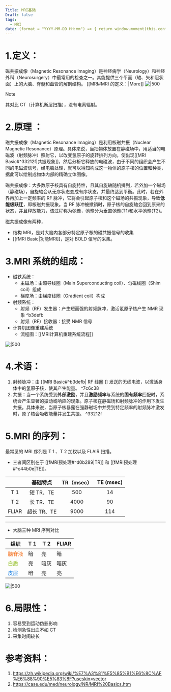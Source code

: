```yaml
---
Title: MRI基础
Draft: false
tags:
  - MRI
date: (format = "YYYY-MM-DD HH:mm") => { return window.moment(this.config.target_file.stat.ctime).format(format); }
---
```

 

# 1.定义：
磁共振成像（Magnetic Resonance Imaging）是神经病学（Neurology）和神经外科（Neurosurgery）中最常用的检查之一。其能提供三个平面（轴、矢和冠状面）上的大脑、脊髓和血管的解剖结构。
[[MRI#MRI 的定义：|More]]
![|500](https://picgoyue.oss-cn-hangzhou.aliyuncs.com/20240313144510.png)


> [!note]
> 其对比 CT（计算机断层扫描），没有电离辐射。

# 2.原理 ：
磁共振成像（Magnetic Resonance Imaging）是利用核磁共振（Nuclear Magnetic Resonance）原理。具体来说，当把物体放置在静磁场中，用适当的电磁波（射频脉冲）照射它，以改变氢原子的旋转排列方向，使出现[[MRI Basic#^33212f|共振现象]]，然后分析它释放的电磁波，由于不同的组织会产生不同的电磁波信号，经电脑处理，就可以得知构成这一物体的原子核的位置和种类，据此可以绘制成物体内部的精确立体图像。


磁共振成像：大多数原子核具有自旋特性，且其自旋轴随机排列，若外加一个磁场（静磁场），自旋轴会从无序状态变成有序状态，并最终达到平衡。此时，若在外界再加上一定频率的 RF 脉冲，它将会引起原子核和这个磁场的共振现象，导致**低能级跃迁**，即核磁共振现象。当 RF 脉冲被撤销时，原子核的自旋轴会回到原来的状态，并且释放能力，该过程称为弛豫，弛豫分为垂直弛豫(T1)和水平弛豫(T2)。

磁共振成像有两种，
* 结构 MRI，是对大脑内各部分特定原子核的磁共振信号的收集
*  [[fMRI Basic|功能MRI]]，是对 BOLD 信号的采集。


# 3.MRI 系统的组成：
* 磁铁系统：
	* 主磁场：由超导线圈（Main Superconducting coil）、匀磁线圈（Shim coil）组成
	* 梯度场：由梯度线圈（Gradient coil）构成
* 射频系统：
	* 射频（RF）发生器：产生短而强的射频脉冲，激活氢原子核产生 NMR 现象 ^b3defb
	* 射频（RF）接收器：接受 NMR 信号
* 计算机图像重建系统
	* 流程图：[[MRI计算机重建系统流程]]

![|500](https://picgoyue.oss-cn-hangzhou.aliyuncs.com/20240313151732.png)
# 4.术语：
1. 射频脉冲：由 [[MRI Basic#^b3defb| RF 线圈 ]] 发送的无线电波，以激活身体中的氢原子核，使其产生能量。 ^7c6c38
2. 共振：当一个系统受到**外部激励**，并且**激励频率**与系统的**固有频率**匹配时，系统会产生显著的振动或响应的现象。原子核在静磁场和射频脉冲的作用下发生共振。具体来说，当原子核暴露在强静磁场中并受到特定频率的射频脉冲激发时，原子核会吸收能量并发生共振。 ^33212f

# 5.MRI 的序列：
最常见的 MRI 序列是 T 1 、T 2 加权以及 FLAIR 扫描。

* 三者间区别在于 [[fMRI预处理#^d0b289|TR]] 和 [[fMRI预处理#^c44b0e|TE]]。

|       |   基础特点   | TR（msec） | TE (msec) |
| :---: | :------: | :------: | :-------: |
|  T 1  | 短 TR、TE  |   500    |    14     |
|  T 2  | 长 TR、TE  |   4000   |    90     |
| FLIAR | 超长 TR、TE |   9000   |    114    |
*** 
* 大脑三种 MRI 序列对比

| 组织                             | T 1 | T 2 | FLIAR |
| ------------------------------ | --- | --- | ----- |
| <font color=#F36208>脑脊液</font> | 暗   | 亮   | 暗     |
| <font color=#81B300>白质</font>  | 亮   | 暗灰  | 暗灰    |
| <font color=#2485E3>皮层</font>  | 暗   | 亮   | 亮     |

![|500](https://picgoyue.oss-cn-hangzhou.aliyuncs.com/20240313161324.png)

# 6.局限性：

1. 容易受到运动伪影影响
2. 检测急性出血不如 CT
3. 采集时间较长

# 参考资料：
1. https://zh.wikipedia.org/wiki/%E7%A3%81%E5%85%B1%E6%8C%AF%E6%88%90%E5%83%8F?useskin=vector
2. https://case.edu/med/neurology/NR/MRI%20Basics.htm